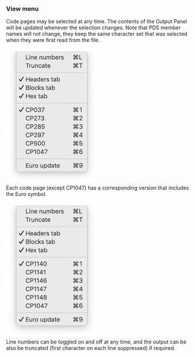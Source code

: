 ### View menu
Code pages may be selected at any time. The contents of the Output Panel will be updated whenever the selection changes. Note that PDS member names will not change, they keep the same character set that was selected when they were first read from the file.   
<img src="xmit-view-menu-1.png" alt="view1" width="250"/>  
Each code page (except CP1047) has a corresponding version that includes the Euro symbol.  
<img src="xmit-view-menu-2.png" alt="view2" width="250"/>  
Line numbers can be toggled on and off at any time, and the output can be also be truncated (first character on each line suppressed) if required.
